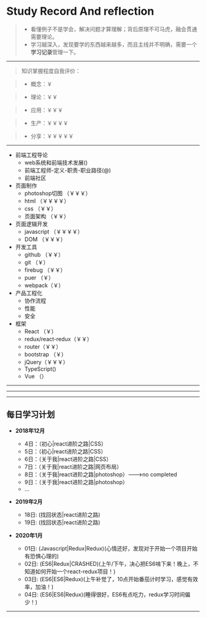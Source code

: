 # Study Record And reflection
>* 看懂例子不是学会，解决问题才算理解；背后原理不可马虎，融会贯通需要理论。
>* 学习越深入，发现要学的东西越来越多，而且主线并不明确，需要一个**学习记录**管理一下。

---

> 知识掌握程度自我评价：

>* 概念：￥

>* 理论：￥￥

>* 应用：￥￥￥

>* 生产：￥￥￥￥

>* 分享：￥￥￥￥￥

---

* 前端工程导论
  - web系统和前端技术发展()
  - 前端工程师-定义-职责-职业路径(@)
  - 前端社区
* 页面制作 
  - photoshop切图 （￥￥￥）
  - html （￥￥￥￥）
  - css （￥￥）
  - 页面架构 （￥￥）
* 页面逻辑开发 
  - javascript （￥￥￥￥）
  - DOM （￥￥￥）
* 开发工具 
  - github （￥￥）
  - git （￥）
  - firebug （￥￥）
  - puer （￥）
  - webpack（￥）
* 产品工程化
  - 协作流程
  - 性能
  - 安全
* 框架 
  - React （￥）
  - redux/react-redux（￥￥）
  - router（￥￥）
  - bootstrap （￥）
  - jQuery（￥￥￥）
  - TypeScript()
  - Vue （）

---

---


---

## 每日学习计划
* **2018年12月**
  - 4日：（初心|react进阶之路|CSS）
  - 5日：（初心|react进阶之路|CSS）
  - 6日：（关于我|react进阶之路|CSS）
  - 7日：（关于我|react进阶之路|网页布局）
  - 8日：（关于我|react进阶之路|photoshop）--->no completed
  - 9日：（关于我|react进阶之路|photoshop）
  - ...
* **2019年2月**
  - 18日: (找回状态|react进阶之路)
  - 19日: (找回状态|react进阶之路)

* **2020年1月**
  - 01日: (Javascript|Redux|Redux)(心情还好，发现对于开始一个项目开始有恐惧心理的)
  - 02日: (ES6|Redux|CRASHED)(上午/下午，决心把ES6啃下来！晚上，不知道如何开始一个react-redux项目！)
  - 03日: (ES6|ES6|Redux)(上午补觉了，10点开始番茄计时学习，感觉有效率，加油！)
  - 04日: (ES6|ES6|Redux)(睡得很好，ES6有点吃力，redux学习时间偏少！)
---